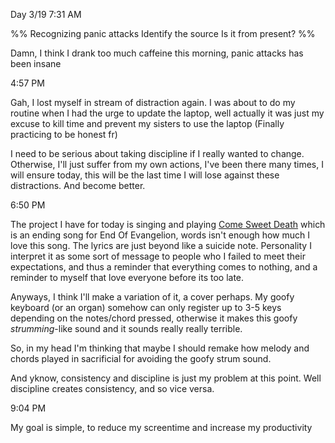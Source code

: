 Day 3/19
7:31 AM

%%
Recognizing panic attacks
Identify the source
Is it from present?
%%

Damn, I think I drank too much caffeine this morning, panic attacks has been insane

4:57 PM

Gah, I lost myself in stream of distraction again. I was about to do my routine when I had the urge to update the laptop, well actually it was just my excuse to kill time and prevent my sisters to use the laptop (Finally practicing to be honest fr)

I need to be serious about taking discipline if I really wanted to change. Otherwise, I'll just suffer from my own actions, I've been there many times, I will ensure today, this will be the last time I will lose against these distractions. And become better.

6:50 PM

The project I have for today is singing and playing [Come Sweet Death](https://www.youtube.com/watch?v=hoKluzn07eQ) which is an ending song for End Of Evangelion, words isn't enough how much I love this song. The lyrics are just beyond like a suicide note. Personality I interpret it as some sort of message to people who I failed to meet their expectations, and thus a reminder that everything comes to nothing, and a reminder to myself that love everyone before its too late. 

Anyways, I think I'll make a variation of it, a cover perhaps. My goofy keyboard (or an organ) somehow can only register up to 3-5 keys depending on the notes/chord pressed, otherwise it makes this goofy *strumming*-like sound and it sounds really really terrible.

So, in my head I'm thinking that maybe I should remake how melody and chords played in sacrificial for avoiding the goofy strum sound. 

And yknow, consistency and discipline is just my problem at this point. Well discipline creates consistency, and so vice versa. 

9:04 PM

My goal is simple, to reduce my screentime and increase my productivity